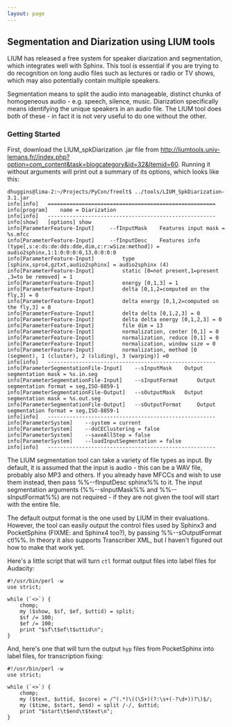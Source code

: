 ```yaml
---
layout: page 
---
```

## Segmentation and Diarization using LIUM tools

LIUM has released a free system for speaker diarization and segmentation, which 
integrates well with Sphinx.  This tool is essential if you are trying to do 
recognition on long audio files such as lectures or radio or TV shows, which 
may also potentially contain multiple speakers.

Segmentation means to split the audio into manageable, distinct chunks of 
homogeneous audio - e.g. speech, silence, music.  Diarization specifically 
means identifying the unique speakers in an audio file.  The LIUM tool does 
both of these - in fact it is not very useful to do one without the other.

### Getting Started

First, download the LIUM_spkDiarization .jar file from 
<http://liumtools.univ-lemans.fr//index.php?option=com_content&task=blogcategory&id=32&Itemid=60>.
Running it without arguments will print out a summary of its
options, which looks like this:

```
dhuggins@lima-2:~/Projects/PyCon/freelt$ ../tools/LIUM_SpkDiarization-3.1.jar 
info[info] 	 ====================================================== 
info[program] 	 name = Diarization
info[info] 	 ------------------------------------------------------ 
info[show] 	 [options] show
info[ParameterFeature-Input] 	 --fInputMask 	 Features input mask = %s.mfcc
info[ParameterFeature-Input] 	 --fInputDesc 	 Features info (type[,s:e:ds:de:dds:dde,dim,c:r:wSize:method]) = audio2sphinx,1:1:0:0:0:0,13,0:0:0:0
info[ParameterFeature-Input] 	 	 type [sphinx,spro4,gztxt,audio2sphinx] = audio2sphinx (4)
info[ParameterFeature-Input] 	 	 static [0=not present,1=present ,3=to be removed] = 1
info[ParameterFeature-Input] 	 	 energy [0,1,3] = 1
info[ParameterFeature-Input] 	 	 delta [0,1,2=computed on the fly,3] = 0
info[ParameterFeature-Input] 	 	 delta energy [0,1,2=computed on the fly,3] = 0
info[ParameterFeature-Input] 	 	 delta delta [0,1,2,3] = 0
info[ParameterFeature-Input] 	 	 delta delta energy [0,1,2,3] = 0
info[ParameterFeature-Input] 	 	 file dim = 13
info[ParameterFeature-Input] 	 	 normalization, center [0,1] = 0
info[ParameterFeature-Input] 	 	 normalization, reduce [0,1] = 0
info[ParameterFeature-Input] 	 	 normalization, window size = 0
info[ParameterFeature-Input] 	 	 normalization, method [0 (segment), 1 (cluster), 2 (sliding), 3 (warping)] =0
info[info] 	 ------------------------------------------------------ 
info[ParameterSegmentationFile-Input] 	 --sInputMask 	 Output segmentation mask = %s.in.seg
info[ParameterSegmentationFile-Input] 	 --sInputFormat 	 Output segmentation format = seg,ISO-8859-1
info[ParameterSegmentationFile-Output] 	 --sOutputMask 	 Output segmentation mask = %s.out.seg
info[ParameterSegmentationFile-Output] 	 --sOutputFormat 	 Output segmentation format = seg,ISO-8859-1
info[info] 	 ------------------------------------------------------ 
info[ParameterSystem] 	 --system = current
info[ParameterSystem] 	 --doCEClustering = false
info[ParameterSystem] 	 --saveAllStep = false
info[ParameterSystem] 	 --loadInputSegmentation = false
info[info] 	 ------------------------------------------------------ 
```

The LIUM segmentation tool can take a variety of file types as input.  By 
default, it is assumed that the input is audio - this can be a WAV file, 
probably also MP3 and others.  If you already have MFCCs and wish to use them 
instead, then pass %%--fInputDesc sphinx%% to it.  The input segmentation 
arguments (%%--sInputMask%% and %%--sInputFormat%%) are not required - if they 
are not given the tool will start with the entire file.

The default output format is the one used by LIUM in their evaluations.  
However, the tool can easily output the control files used by Sphinx3 and 
PocketSphinx (FIXME: and Sphinx4 too?), by passing %%--sOutputFormat ctl%%.  In 
theory it also supports Transcriber XML, but I haven't figured out how to make 
that work yet.

Here's a little script that will turn `ctl` format output files into label 
files for Audacity:

	
	#!/usr/bin/perl -w
	use strict;
	
	while (`<>`) {
	    chomp;
	    my ($show, $sf, $ef, $uttid) = split;
	    $sf /= 100;
	    $ef /= 100;
	    print "$sf\t$ef\t$uttid\n";
	}


And, here's one that will turn the output `hyp` files from PocketSphinx into 
label files, for transcription fixing:

	
	#!/usr/bin/perl -w
	use strict;
	
	while (`<>`) {
	    chomp;
	    my ($text, $uttid, $score) = /^(.*)\((\S+)(?:\s+(-?\d+))?\)$/;
	    my ($time, $start, $end) = split /-/, $uttid;
	    print "$start\t$end\t$text\n";
	}

